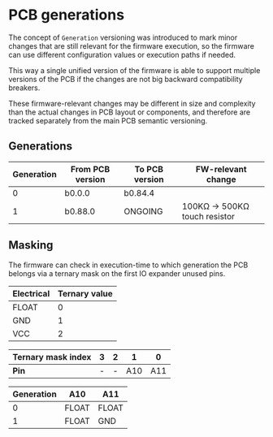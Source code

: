 # PCB generations

The concept of `Generation` versioning was introduced to mark minor changes that are still relevant for the firmware execution, so the firmware can use different configuration values or execution paths if needed.

This way a single unified version of the firmware is able to support multiple versions of the PCB if the changes are not big backward compatibility breakers.

These firmware-relevant changes may be different in size and complexity than the actual changes in PCB layout or components, and therefore are tracked separately from the main PCB semantic versioning.

## Generations

| Generation  | From PCB version | To PCB version | FW-relevant change |
| - | - | - | - |
| 0  | b0.0.0 | b0.84.4 | |
| 1  | b0.88.0 | ONGOING | 100KΩ -> 500KΩ touch resistor |

## Masking

The firmware can check in execution-time to which generation the PCB belongs via a ternary mask on the first IO expander unused pins.

| Electrical | Ternary value |
| - | - |
| FLOAT | 0 |
| GND | 1 |
| VCC | 2 |

| Ternary mask index | 3 | 2 | 1 | 0 |
| - | - | - | - | - |
| **Pin** | - | - | A10 | A11 |

| Generation  | A10 | A11 |
| - | - | - |
| 0 | FLOAT | FLOAT |
| 1 | FLOAT | GND |
